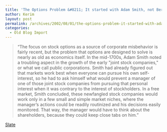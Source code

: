 ```yaml
---
title: 'The Options Problem &#8211; It started with Adam Smith, not Bernie Ebbers. By Robert Shapiro'
author: Kerim
layout: post
permalink: /archives/2002/08/01/the-options-problem-it-started-with-adam-smith-not-bernie-ebbers-by-robert-shapiro/
categories:
  - Old Blog Import
---
```


>   &#8220;The focus on stock options as a source of corporate misbehavior is fairly recent, but the problem that options are designed to solve is nearly as old as economics itself. In the mid-1700s, Adam Smith noted a troubling aspect in the growth of the early "joint stock companies," or what we call public corporations. Smith had already figured out that markets work best when everyone can pursue his own self-interest, so he had to ask himself what would prevent a manager of one of those joint stock companies from pursuing that personal interest when it was contrary to the interest of stockholders. In a free market, Smith concluded, these newfangled stock companies would work only in a few small and simple market niches, where the manager&#8217;s actions could be readily routinized and his decisions easily monitored. That way, the manager would have to think about the shareholders, because they could keep close tabs on him.&#8221;


<a href="http://slate.msn.com/?id=2068693" onclick="_gaq.push(['_trackEvent', 'outbound-article', 'http://slate.msn.com/?id=2068693', 'Slate']);" >Slate</a>

